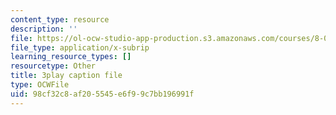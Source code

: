 ```yaml
---
content_type: resource
description: ''
file: https://ol-ocw-studio-app-production.s3.amazonaws.com/courses/8-01sc-classical-mechanics-fall-2016/98cf32c8af205545e6f99c7bb196991f_NiCMMn12CIs.srt
file_type: application/x-subrip
learning_resource_types: []
resourcetype: Other
title: 3play caption file
type: OCWFile
uid: 98cf32c8-af20-5545-e6f9-9c7bb196991f
---
```

